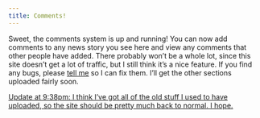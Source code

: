 ```yaml
---
title: Comments!
---
```

Sweet, the comments system is up and running! You can now add comments to any news story you see here and view any comments that other people have added. There probably won’t be a whole lot, since this site doesn’t get a lot of traffic, but I still think it’s a nice feature. If you find any bugs, please <a href="mailto:qid[at]wadny.com" title="Replace the [at] with an @ if you don't have javascript" onclick="location.href=email(); return false">tell me</a> so I can fix them. I’ll get the other sections uploaded fairly soon.

<ins datetime="2002-05-14T21:38:00-05:00">Update at 9:38pm: I think I’ve got all of the old stuff I used to have uploaded, so the site should be pretty much back to normal. I hope.</ins>